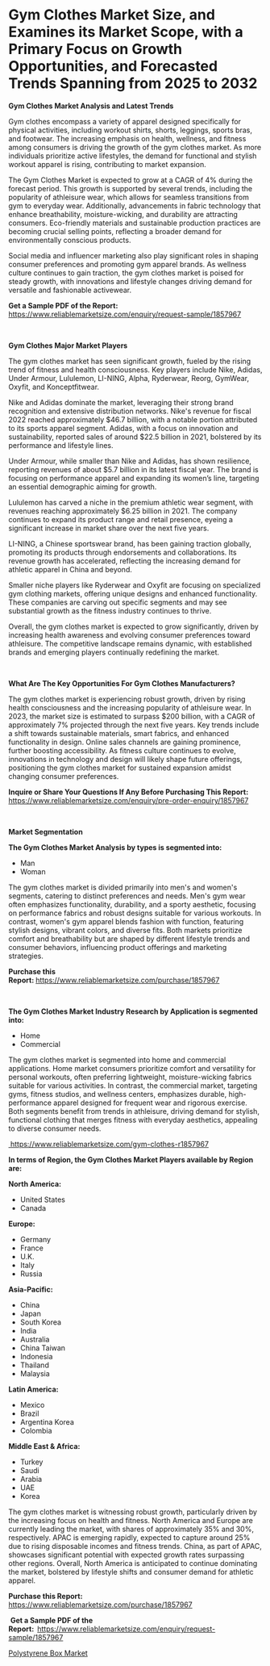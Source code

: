<p><h1>Gym Clothes Market Size, and Examines its Market Scope, with a Primary Focus on Growth Opportunities, and Forecasted Trends Spanning from 2025 to 2032</h1></p><p><strong>Gym Clothes Market Analysis and Latest Trends</strong></p>
<p><p>Gym clothes encompass a variety of apparel designed specifically for physical activities, including workout shirts, shorts, leggings, sports bras, and footwear. The increasing emphasis on health, wellness, and fitness among consumers is driving the growth of the gym clothes market. As more individuals prioritize active lifestyles, the demand for functional and stylish workout apparel is rising, contributing to market expansion.</p><p>The Gym Clothes Market is expected to grow at a CAGR of 4% during the forecast period. This growth is supported by several trends, including the popularity of athleisure wear, which allows for seamless transitions from gym to everyday wear. Additionally, advancements in fabric technology that enhance breathability, moisture-wicking, and durability are attracting consumers. Eco-friendly materials and sustainable production practices are becoming crucial selling points, reflecting a broader demand for environmentally conscious products. </p><p>Social media and influencer marketing also play significant roles in shaping consumer preferences and promoting gym apparel brands. As wellness culture continues to gain traction, the gym clothes market is poised for steady growth, with innovations and lifestyle changes driving demand for versatile and fashionable activewear.</p></p>
<p><strong>Get a Sample PDF of the Report:&nbsp;</strong> <a href="https://www.reliablemarketsize.com/enquiry/request-sample/1857967?utm_campaign=2253&utm_medium=2&utm_source=Github&utm_content=ia&utm_term=09022025&utm_id=gym-clothes">https://www.reliablemarketsize.com/enquiry/request-sample/1857967</a></p>
<p>&nbsp;</p>
<p><strong>Gym Clothes Major Market Players</strong></p>
<p><p>The gym clothes market has seen significant growth, fueled by the rising trend of fitness and health consciousness. Key players include Nike, Adidas, Under Armour, Lululemon, LI-NING, Alpha, Ryderwear, Reorg, GymWear, Oxyfit, and Konceptfitwear. </p><p>Nike and Adidas dominate the market, leveraging their strong brand recognition and extensive distribution networks. Nike's revenue for fiscal 2022 reached approximately $46.7 billion, with a notable portion attributed to its sports apparel segment. Adidas, with a focus on innovation and sustainability, reported sales of around $22.5 billion in 2021, bolstered by its performance and lifestyle lines.</p><p>Under Armour, while smaller than Nike and Adidas, has shown resilience, reporting revenues of about $5.7 billion in its latest fiscal year. The brand is focusing on performance apparel and expanding its women’s line, targeting an essential demographic aiming for growth. </p><p>Lululemon has carved a niche in the premium athletic wear segment, with revenues reaching approximately $6.25 billion in 2021. The company continues to expand its product range and retail presence, eyeing a significant increase in market share over the next five years.</p><p>LI-NING, a Chinese sportswear brand, has been gaining traction globally, promoting its products through endorsements and collaborations. Its revenue growth has accelerated, reflecting the increasing demand for athletic apparel in China and beyond.</p><p>Smaller niche players like Ryderwear and Oxyfit are focusing on specialized gym clothing markets, offering unique designs and enhanced functionality. These companies are carving out specific segments and may see substantial growth as the fitness industry continues to thrive.</p><p>Overall, the gym clothes market is expected to grow significantly, driven by increasing health awareness and evolving consumer preferences toward athleisure. The competitive landscape remains dynamic, with established brands and emerging players continually redefining the market.</p></p>
<p>&nbsp;</p>
<p><strong>What Are The Key Opportunities For Gym Clothes Manufacturers?</strong></p>
<p><p>The gym clothes market is experiencing robust growth, driven by rising health consciousness and the increasing popularity of athleisure wear. In 2023, the market size is estimated to surpass $200 billion, with a CAGR of approximately 7% projected through the next five years. Key trends include a shift towards sustainable materials, smart fabrics, and enhanced functionality in design. Online sales channels are gaining prominence, further boosting accessibility. As fitness culture continues to evolve, innovations in technology and design will likely shape future offerings, positioning the gym clothes market for sustained expansion amidst changing consumer preferences.</p></p>
<p><strong>Inquire or Share Your Questions If Any Before Purchasing This Report:</strong> <a href="https://www.reliablemarketsize.com/enquiry/pre-order-enquiry/1857967?utm_campaign=2253&utm_medium=2&utm_source=Github&utm_content=ia&utm_term=09022025&utm_id=gym-clothes">https://www.reliablemarketsize.com/enquiry/pre-order-enquiry/1857967</a></p>
<p>&nbsp;</p>
<p><strong>Market Segmentation</strong></p>
<p><strong>The Gym Clothes Market Analysis by types is segmented into:</strong></p>
<p><ul><li>Man</li><li>Woman</li></ul></p>
<p><p>The gym clothes market is divided primarily into men's and women's segments, catering to distinct preferences and needs. Men's gym wear often emphasizes functionality, durability, and a sporty aesthetic, focusing on performance fabrics and robust designs suitable for various workouts. In contrast, women's gym apparel blends fashion with function, featuring stylish designs, vibrant colors, and diverse fits. Both markets prioritize comfort and breathability but are shaped by different lifestyle trends and consumer behaviors, influencing product offerings and marketing strategies.</p></p>
<p><strong>Purchase this Report:&nbsp;</strong><a href="https://www.reliablemarketsize.com/purchase/1857967?utm_campaign=2253&utm_medium=2&utm_source=Github&utm_content=ia&utm_term=09022025&utm_id=gym-clothes">https://www.reliablemarketsize.com/purchase/1857967</a></p>
<p>&nbsp;</p>
<p><strong>The Gym Clothes Market Industry Research by Application is segmented into:</strong></p>
<p><ul><li>Home</li><li>Commercial</li></ul></p>
<p><p>The gym clothes market is segmented into home and commercial applications. Home market consumers prioritize comfort and versatility for personal workouts, often preferring lightweight, moisture-wicking fabrics suitable for various activities. In contrast, the commercial market, targeting gyms, fitness studios, and wellness centers, emphasizes durable, high-performance apparel designed for frequent wear and rigorous exercise. Both segments benefit from trends in athleisure, driving demand for stylish, functional clothing that merges fitness with everyday aesthetics, appealing to diverse consumer needs.</p></p>
<p><a href="https://www.reliablemarketsize.com/gym-clothes-r1857967?utm_campaign=2253&utm_medium=2&utm_source=Github&utm_content=ia&utm_term=09022025&utm_id=gym-clothes">&nbsp;https://www.reliablemarketsize.com/gym-clothes-r1857967</a></p>
<p><strong>In terms of Region, the Gym Clothes Market Players available by Region are:</strong></p>
<p>
    <p> <strong> North America: </strong>
        <ul>
            <li>United States</li>
            <li>Canada</li>
        </ul>
        </p> 
    <p> <strong> Europe: </strong>
        <ul>
            <li>Germany</li>
            <li>France</li>
            <li>U.K.</li>
            <li>Italy</li>
            <li>Russia</li>
        </ul>
        </p> 
    <p> <strong> Asia-Pacific: </strong>
        <ul>
            <li>China</li>
            <li>Japan</li>
            <li>South Korea</li>
            <li>India</li>
            <li>Australia</li>
            <li>China Taiwan</li>
            <li>Indonesia</li>
            <li>Thailand</li>
            <li>Malaysia</li>
        </ul>
        </p> 
    <p> <strong> Latin America: </strong>
        <ul>
            <li>Mexico</li>
            <li>Brazil</li>
            <li>Argentina Korea</li>
            <li>Colombia</li>
        </ul>
        </p> 
    <p> <strong> Middle East & Africa: </strong>
        <ul>
            <li>Turkey</li>
            <li>Saudi</li>
            <li>Arabia</li>
            <li>UAE</li>
            <li>Korea</li>
        </ul>
    </p>
    </p>
<p><p>The gym clothes market is witnessing robust growth, particularly driven by the increasing focus on health and fitness. North America and Europe are currently leading the market, with shares of approximately 35% and 30%, respectively. APAC is emerging rapidly, expected to capture around 25% due to rising disposable incomes and fitness trends. China, as part of APAC, showcases significant potential with expected growth rates surpassing other regions. Overall, North America is anticipated to continue dominating the market, bolstered by lifestyle shifts and consumer demand for athletic apparel.</p></p>
<p><strong>Purchase this Report: </strong><a href="https://www.reliablemarketsize.com/purchase/1857967?utm_campaign=2253&utm_medium=2&utm_source=Github&utm_content=ia&utm_term=09022025&utm_id=gym-clothes">https://www.reliablemarketsize.com/purchase/1857967</a></p>
<p>&nbsp;<strong>Get a Sample PDF of the Report:&nbsp;&nbsp;</strong><a href="https://www.reliablemarketsize.com/enquiry/request-sample/1857967?utm_campaign=2253&utm_medium=2&utm_source=Github&utm_content=ia&utm_term=09022025&utm_id=gym-clothes">https://www.reliablemarketsize.com/enquiry/request-sample/1857967</a></p>
<p><strong></strong></p>
<p><p><a href="https://github.com/dmitriyvo6rog/Market-Research-Report-List-1/blob/main/polystyrene-box-market.md?utm_campaign=2253&utm_medium=2&utm_source=Github&utm_content=ia&utm_term=09022025&utm_id=gym-clothes">Polystyrene Box Market</a></p></p>
